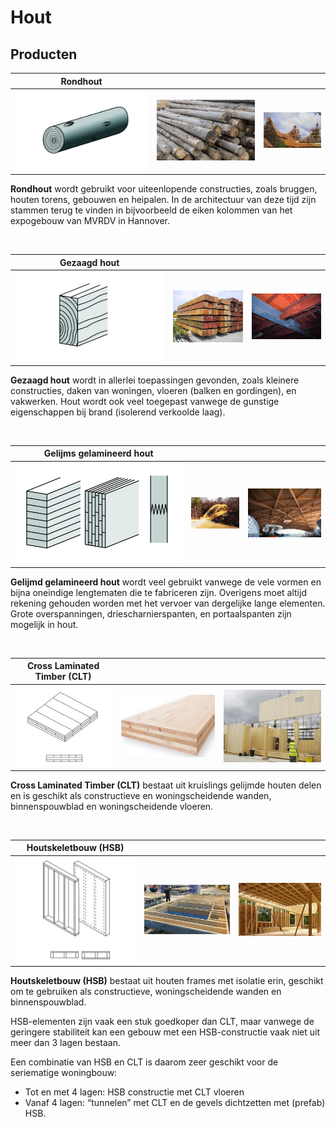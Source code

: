 # Hout

## Producten

| Rondhout | | |
|---|---|---|
| ![Rondhout 1](ImagesHout/hout_dsn_rond.jpg) | ![Rondhout 2](ImagesHout/Rondhout-palen-foto-4.jpg) | ![Rondhout 3](ImagesHout/15066.jpg)

**Rondhout** wordt gebruikt voor uiteenlopende constructies, zoals bruggen, houten torens, gebouwen en heipalen. In de architectuur van deze tijd zijn stammen terug te vinden in bijvoorbeeld de eiken kolommen van het expogebouw van MVRDV in Hannover.

<br>

| Gezaagd hout | | |
|---|---|---|
| ![Gezaagd Hout 1](ImagesHout/hout_dsn_massief.jpg) | ![Gezaagd Hout 2](ImagesHout/Pitch_pine_balken.jpg) | ![Gezaagd Hout 3](ImagesHout/3109_massieve_ligger.jpg) |

**Gezaagd hout** wordt in allerlei toepassingen gevonden, zoals kleinere constructies, daken van woningen, vloeren (balken en gordingen), en vakwerken. Hout wordt ook veel toegepast vanwege de gunstige eigenschappen bij brand (isolerend verkoolde laag).

<br>

| Gelijms gelamineerd hout | | |
|---|---|---|
| ![Gelijmd Gelamineerd Hout 1](ImagesHout/hout_dsn_gelamineerd.jpg) | ![Gelijmd Gelamineerd Hout 2](ImagesHout/Br1.jpg) | ![Gelijmd Gelamineerd Hout 3](ImagesHout/35207.jpg) |

**Gelijmd gelamineerd hout** wordt veel gebruikt vanwege de vele vormen en bijna oneindige lengtematen die te fabriceren zijn. Overigens moet altijd rekening gehouden worden met het vervoer van dergelijke lange elementen. Grote overspanningen, driescharnierspanten, en portaalspanten zijn mogelijk in hout.

<br>

| Cross Laminated Timber (CLT) | | |
|---|---|---|
| ![Cross Laminated Timber 1](ImagesHout/CLT.jpg) | ![Cross Laminated Timber 2](ImagesHout/CLT2.jpg) | ![Cross Laminated Timber 3](ImagesHout/CLT3.jpg) |

**Cross Laminated Timber (CLT)** bestaat uit kruislings gelijmde houten delen en is geschikt als constructieve en woningscheidende wanden, binnenspouwblad en woningscheidende vloeren.

<br>

| Houtskeletbouw (HSB) | | |
|---|---|---|
| ![Houtskeletbouw 1](ImagesHout/HSB.jpg) | ![Houtskeletbouw 2](ImagesHout/HSB2.jpg) | ![Houtskeletbouw 3](ImagesHout/HSB3.jpg) |

**Houtskeletbouw (HSB)** bestaat uit houten frames met isolatie erin, geschikt om te gebruiken als constructieve, woningscheidende wanden en binnenspouwblad.

HSB-elementen zijn vaak een stuk goedkoper dan CLT, maar vanwege de geringere stabiliteit kan een gebouw met een HSB-constructie vaak niet uit meer dan 3 lagen bestaan.

Een combinatie van HSB en CLT is daarom zeer geschikt voor de seriematige woningbouw:

- Tot en met 4 lagen: HSB constructie met CLT vloeren
- Vanaf 4 lagen: “tunnelen” met CLT en de gevels dichtzetten met (prefab) HSB.
